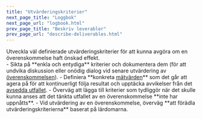 ```yaml
---
title: "Utvärderingskriterier"
next_page_title: "Loggbok"
next_page_url: "logbook.html"
prev_page_title: "Beskriv leverabler"
prev_page_url: "describe-deliverables.html"
---
```



<div class="card summary"><div class="card-body">Utveckla väl definierade utvärderingskriterier för att kunna avgöra om en överenskommelse haft önskad effekt.
</div></div>
- Sikta på **enkla och entydiga** kriterier och dokumentera dem (för att undvika diskussion eller onödig dialog vid senare utvärdering av <a href="glossary.html#entry-agreement" class="glossary-tooltip" data-toggle="tooltip" title="Överenskommelse: En överenskommen inriktning, process, förhållningssätt eller policy som skapats för att vägleda värdeflödet.">överenskommelsen</a>).
- Definiera **konkreta <a href="glossary.html#entry-metric" class="glossary-tooltip" data-toggle="tooltip" title="Mätvärde: Ett kvantifierbart mått som används för att spåra och bedöma framsteg, utvärdera utfall och bestämma framgång">mätvärden</a>** som det går att agera på för att kontinuerligt följa resultat och upptäcka avvikelser från det <a href="glossary.html#entry-intended-outcome" class="glossary-tooltip" data-toggle="tooltip" title="Avsett utfall: Det förväntade utfallet av en överenskommelse, ett projekt, en åtgärd eller strategi.">avsedda utfallet</a>.
- Överväg att lägga till kriterier som tydliggör när det skulle kunna anses att det tänkta utfallet av en överenskommelse **inte har uppnåtts**.
- Vid utvärdering av en överenskommelse, överväg **att förädla utvärderingskriterierna** baserat på lärdomarna.
